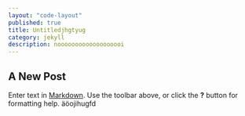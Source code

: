 ```yaml
---
layout: "code-layout"
published: true
title: Untitledjhgtyug
category: jekyll
description: nooooooooooooooooooi
---
```


## A New Post

Enter text in [Markdown](http://daringfireball.net/projects/markdown/). Use the toolbar above, or click the **?** button for formatting help.
äöojihugfd
